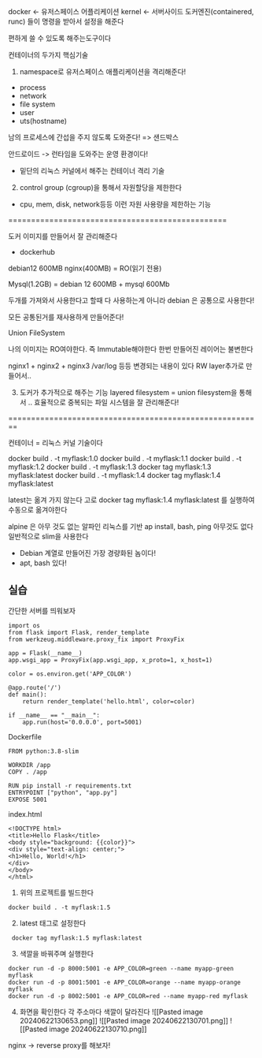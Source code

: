 docker <- 유저스페이스 어플리케이션
kernel <- 서버사이드 도커엔진(containered, runc) 들이 명령을 받아서 설정을 해준다

편하게 쓸 수 있도록 해주는도구이다


컨테이너의 두가지 핵심기술
1. namespace로 유저스페이스 애플리케이션을 격리해준다!
- process
- network
- file system
- user
- uts(hostname)

남의 프로세스에 간섭을 주지 않도록 도와준다! => 샌드박스

안드로이드 -> 런타임을 도와주는 운영 환경이다!
- 밑단의 리눅스 커널에서 해주는 컨테이너 격리 기술

2. control group (cgroup)을 통해서 자원할당을 제한한다
- cpu, mem, disk, network등등 이런 자원 사용량을 제한하는 기능

================================================

도커 이미지를 만들어서 잘 관리해준다
- dockerhub

debian12 600MB
nginx(400MB) = RO(읽기 전용)

Mysql(1.2GB) = debian 12 600MB + mysql 600Mb

두개를 가져와서 사용한다고 할때 다 사용하는게 아니라 debian 은 공통으로 사용한다!

모든 공통된거를 재사용하게 만들어준다!

Union FileSystem

나의 이미지는 RO여야한다. 즉 Immutable해야한다
한번 만들어진 레이어는 불변한다

nginx1 + nginx2 + nginx3
/var/log 등등 변경되는 내용이 있다
RW layer추가로 만들어서..


3. 도커가 추가적으로 해주는 기능
layered filesystem = union filesystem을 통해서 .. 효율적으로 중복되는 파일 시스템을 잘 관리해준다!

========================================================

컨테이너 = 리눅스 커널 기술이다

docker build . -t myflask:1.0
docker build . -t myflask:1.1
docker build . -t myflask:1.2
docker build . -t myflask:1.3
docker tag myflask:1.3 myflask:latest
docker build . -t myflask:1.4
docker tag myflask:1.4 myflask:latest

latest는 옮겨 가지 않는다 고로 
docker tag myflask:1.4 myflask:latest
를 실행하여 수동으로 옮겨야한다

alpine 은 아무 것도 없는 알파인 리눅스를 기반
ap install, bash, ping 아무것도 없다
일반적으로 slim을 사용한다
- Debian 계열로 만들어진 가장 경량화된 놈이다!
- apt, bash 있다!

## 실습

간단한 서버를 띄워보자
```
import os
from flask import Flask, render_template
from werkzeug.middleware.proxy_fix import ProxyFix

app = Flask(__name__)
app.wsgi_app = ProxyFix(app.wsgi_app, x_proto=1, x_host=1)

color = os.environ.get('APP_COLOR')

@app.route('/')
def main():
	return render_template('hello.html', color=color)

if __name__ == "__main__":
	app.run(host='0.0.0.0', port=5001)
```

Dockerfile
```
FROM python:3.8-slim

WORKDIR /app
COPY . /app

RUN pip install -r requirements.txt
ENTRYPOINT ["python", "app.py"]
EXPOSE 5001
```

index.html
```
<!DOCTYPE html>
<title>Hello Flask</title>
<body style="background: {{color}}">
<div style="text-align: center;">
<h1>Hello, World!</h1>
</div>
</body>
</html>
```

1. 위의 프로젝트를 빌드한다
```
docker build . -t myflask:1.5
```

2. latest 태그로 설정한다
```
 docker tag myflask:1.5 myflask:latest
```

3. 색깔을 바꿔주며 실행한다
```
docker run -d -p 8000:5001 -e APP_COLOR=green --name myapp-green myflask
docker run -d -p 8001:5001 -e APP_COLOR=orange --name myapp-orange myflask
docker run -d -p 8002:5001 -e APP_COLOR=red --name myapp-red myflask
```

4. 화면을 확인한다 각 주소마다 색깔이 달라진다
![[Pasted image 20240622130653.png]]
![[Pasted image 20240622130701.png]]
![[Pasted image 20240622130710.png]]


nginx -> reverse proxy를 해보자!

